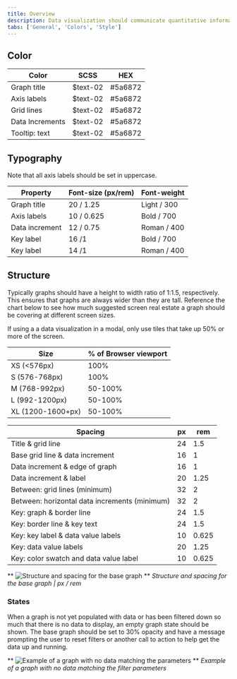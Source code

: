 ```yaml
---
title: Overview
description: Data visualization should communicate quantitative information in a way that tells a story about data.
tabs: ['General', 'Colors', 'Style']
---
```


## Color

| Color           | SCSS      | HEX     |
| --------------- | --------- | ------- |
| Graph title     | \$text-02 | #5a6872 |
| Axis labels     | \$text-02 | #5a6872 |
| Grid lines      | \$text-02 | #5a6872 |
| Data Increments | \$text-02 | #5a6872 |
| Tooltip: text   | \$text-02 | #5a6872 |

## Typography

Note that all axis labels should be set in uppercase.

| Property       | Font-size (px/rem) | Font-weight |
| -------------- | ------------------ | ----------- |
| Graph title    | 20 / 1.25          | Light / 300 |
| Axis labels    | 10 / 0.625         | Bold / 700  |
| Data increment | 12 / 0.75          | Roman / 400 |
| Key label      | 16 /1              | Bold / 700  |
| Key label      | 14 /1              | Roman / 400 |

## Structure

Typically graphs should have a height to width ratio of 1:1.5, respectively.
This ensures that graphs are always wider than they are tall. Reference the
chart below to see how much suggested screen real estate a graph should be
covering at different screen sizes.

If using a a data visualization in a modal, only use tiles that take up 50% or
more of the screen.

| Size              | % of Browser viewport |
| ----------------- | --------------------- |
| XS (<576px)       | 100%                  |
| S (576-768px)     | 100%                  |
| M (768-992px)     | 50-100%               |
| L (992-1200px)    | 50-100%               |
| XL (1200-1600+px) | 50-100%               |

| Spacing                                       | px  | rem   |
| --------------------------------------------- | --- | ----- |
| Title & grid line                             | 24  | 1.5   |
| Base grid line & data increment               | 16  | 1     |
| Data increment & edge of graph                | 16  | 1     |
| Data increment & label                        | 20  | 1.25  |
| Between: grid lines (minimum)                 | 32  | 2     |
| Between: horizontal data increments (minimum) | 32  | 2     |
| Key: graph & border line                      | 24  | 1.5   |
| Key: border line & key text                   | 24  | 1.5   |
| Key: key label & data value labels            | 10  | 0.625 |
| Key: data value labels                        | 20  | 1.25  |
| Key: color swatch and data value label        | 10  | 0.625 |

** ![Structure and spacing for the base graph](images/style-base-graph.png) **
_Structure and spacing for the base graph | px / rem_

### States

When a graph is not yet populated with data or has been filtered down so much
that there is no data to display, an empty graph state should be shown. The base
graph should be set to 30% opacity and have a message prompting the user to
reset filters or another call to action to help get the data up and running.

**
![Example of a graph with no data matching the parameters](images/style-empty-graph.png)
** _Example of a graph with no data matching the filter parameters_
